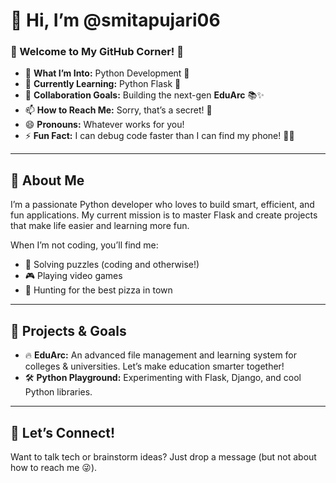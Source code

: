 # 👋 Hi, I’m **@smitapujari06**  

### 🌟 Welcome to My GitHub Corner! 🌟  

- 👀 **What I’m Into:** Python Development 🐍  
- 🌱 **Currently Learning:** Python Flask 🚀  
- 💞️ **Collaboration Goals:** Building the next-gen **EduArc** 📚✨  
- 📫 **How to Reach Me:** Sorry, that’s a secret! 🤫  
- 😄 **Pronouns:** Whatever works for you!  
- ⚡ **Fun Fact:** I can debug code faster than I can find my phone! 📱🙈  

---

## 🌈 About Me  
I’m a passionate Python developer who loves to build smart, efficient, and fun applications. My current mission is to master Flask and create projects that make life easier and learning more fun.  

When I’m not coding, you’ll find me:  
- 🧩 Solving puzzles (coding and otherwise!)  
- 🎮 Playing video games  
- 🍕 Hunting for the best pizza in town  

---

## 🚀 Projects & Goals  
- 🔥 **EduArc:** An advanced file management and learning system for colleges & universities. Let’s make education smarter together!  
- 🛠️ **Python Playground:** Experimenting with Flask, Django, and cool Python libraries.  

---

## 🎉 Let’s Connect!  
Want to talk tech or brainstorm ideas? Just drop a message (but not about how to reach me 😜).  

